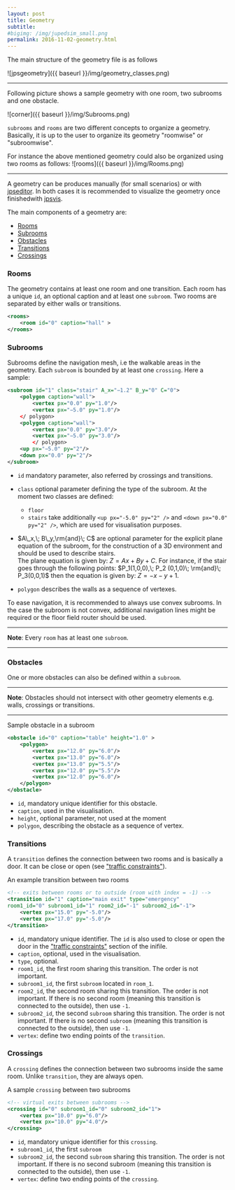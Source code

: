 ```yaml
---
layout: post
title: Geometry
subtitle: 
#bigimg: /img/jupedsim_small.png
permalink: 2016-11-02-geometry.html
---
```




The main structure of the geometry file is as follows 

![jpsgeometry]({{ baseurl }}/img/geometry_classes.png)

***

Following picture shows a sample geometry with one room, two subrooms and one obstacle.

![corner]({{ baseurl }}/img/Subrooms.png)

`subrooms` and `rooms` are two different concepts to organize a geometry. 
Basically, it is up to the user to organize its geometry "roomwise" or "subroomwise".


For instance the above mentioned geometry could also be organized using two rooms as follows:
![rooms]({{ baseurl }}/img/Rooms.png)

***

A geometry can be produces manually (for small scenarios) or with [jpseditor](https://cst.version.fz-juelich.de/jupedsim/jpseditor).
In both cases it is recommended to visualize the geometry once finishedwith [jpsvis](https://cst.version.fz-juelich.de/jupedsim/jpsvis).

The main components of a geometry are: 

- [Rooms](#rooms)
- [Subrooms](#subrooms)
- [Obstacles](#obstacles)
- [Transitions](#transitions)
- [Crossings](#crossings)

### Rooms
The geometry contains at least one room and one transition. 
Each room has a unique `id`, an optional caption and at least one `subroom`. 
Two rooms are separated by either walls or transitions.
```xml
<rooms>
    <room id="0" caption="hall" >
</rooms>
```
### Subrooms
Subrooms define the navigation mesh, i.e the walkable areas in the geometry. 
Each `subroom` is bounded by at least one `crossing`. 
Here a sample:
```xml
<subroom id="1" class="stair" A_x="−1.2" B_y="0" C="0"> 
    <polygon caption="wall">
        <vertex px="0.0" py="1.0"/>
        <vertex px="−5.0" py="1.0"/> 
    </ polygon>
    <polygon caption="wall">
        <vertex px="0.0" py="3.0"/> 
        <vertex px="−5.0" py="3.0"/>
        </ polygon>
    <up px="−5.0" py="2"/> 
    <down px="0.0" py="2"/>
</subroom>
```

- `id` mandatory parameter, also referred by crossings and transitions.  	
- `class` optional parameter defining the type of the subroom. At the moment two classes are defined:
  - `floor`
  - `stairs` take additionally
    `<up px="-5.0" py="2" />` and 	`<down px="0.0" py="2" />`, which are 
	used for visualisation purposes.
- $A\_x,\; B\_y,\rm{and}\; C$ are optional parameter for the explicit plane equation of the subroom,
   for the construction of a 3D environment and should be used to describe stairs.   
   The plane equation is given by:  $Z = Ax +By + C$. 
   For instance, if the stair goes through the following points: $P_1(1,0,0),\; P_2 (0,1,0)\; \rm{and}\; P_3(0,0,1)$ 
   then the equation is given by: $Z= -x -y +1$.

- `polygon` describes the walls as a sequence of vertexes.

To ease navigation, it is recommended to always use convex subrooms. 
In the case the subroom is not convex, additional navigation lines might be required
or the floor field router should be used. 

***
**Note**: Every `room` has at least one `subroom`.

***

### Obstacles
One or more obstacles can also be defined within a `subroom`. 

***
**Note**: Obstacles should not intersect with other geometry elements e.g. walls, crossings or transitions.

***


Sample obstacle in a subroom
```xml
<obstacle id="0" caption="table" height="1.0" >
    <polygon>
	    <vertex px="12.0" py="6.0"/>
		<vertex px="13.0" py="6.0"/>
		<vertex px="13.0" py="5.5"/>
		<vertex px="12.0" py="5.5"/>
		<vertex px="12.0" py="6.0"/>
    </polygon>
</obstacle>
```


- `id`, mandatory unique identifier for this obstacle.
- `caption`, used in the visualisation.
- `height`, optional parameter, not used at the moment
- `polygon`, describing the obstacle as a sequence of vertex.


### Transitions
A `transition` defines the connection between two rooms and is basically a door.
It can be close or open (see ["traffic constraints"](#traffic-constraints)).

An example transition between two rooms 

```xml
<!-- exits between rooms or to outside (room with index = -1) -->
<transition id="1" caption="main exit" type="emergency"
room1_id="0" subroom1_id="1" room2_id="-1" subroom2_id="-1">
    <vertex px="15.0" py="-5.0"/>
    <vertex px="17.0" py="-5.0"/>
</transition>
```

- `id`, mandatory unique identifier.
  The `id` is also used to close or open the door in the ["traffic constraints"](#traffic-constraints) section of the inifile.
- `caption`, optional, used in the visualisation.
- `type`, optional. 
- `room1_id`, the first room sharing this transition. The order is not important.
- `subroom1_id`, the first `subroom` located in `room_1`.
- `room2_id`, the second room sharing this transition. 
  The order is not important. 
  If there is no second room (meaning this transition is connected to the outside), then use `-1`.
- `subroom2_id`, the second `subroom` sharing this transition. The order is not important. 
  If there is no second `subroom` (meaning this transition is connected to the outside), then use `-1`.
- `vertex`: define two ending points of the `transition`.  

### Crossings

A `crossing` defines the connection between two subrooms inside the same room. 
Unlike `transition`, they are always open.

A sample `crossing` between two subrooms

```xml
<!-- virtual exits between subrooms -->
<crossing id="0" subroom1_id="0" subroom2_id="1">
	<vertex px="10.0" py="6.0"/>
	<vertex px="10.0" py="4.0"/>
</crossing>
```
		
- `id`, mandatory unique identifier for this `crossing`. 
- `subroom1_id`, the first `subroom`
- `subroom2_id`,  the second `subroom` sharing this transition. The order is not important. 
  If there is no second subroom (meaning this transition is connected to the outside), 
  then use `-1`.
- `vertex`: define two ending points of the `crossing`.

